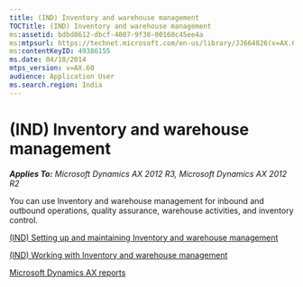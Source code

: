 ```yaml
---
title: (IND) Inventory and warehouse management
TOCTitle: (IND) Inventory and warehouse management
ms:assetid: bdbd8612-dbcf-4007-9f38-00160c45ee4a
ms:mtpsurl: https://technet.microsoft.com/en-us/library/JJ664826(v=AX.60)
ms:contentKeyID: 49386155
ms.date: 04/18/2014
mtps_version: v=AX.60
audience: Application User
ms.search.region: India
---
```


# (IND) Inventory and warehouse management 


_**Applies To:** Microsoft Dynamics AX 2012 R3, Microsoft Dynamics AX 2012 R2_

You can use Inventory and warehouse management for inbound and outbound operations, quality assurance, warehouse activities, and inventory control.

[(IND) Setting up and maintaining Inventory and warehouse management](ind-setting-up-and-maintaining-inventory-and-warehouse-management.md)

[(IND) Working with Inventory and warehouse management](ind-working-with-inventory-and-warehouse-management.md)

[Microsoft Dynamics AX reports](microsoft-dynamics-ax-reports.md)

  


